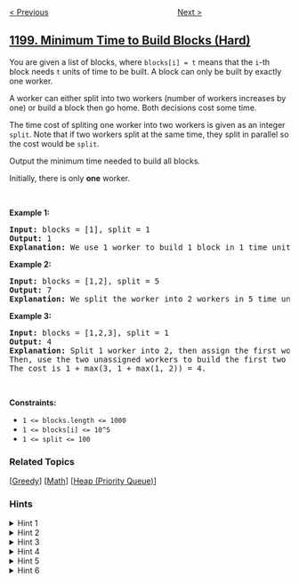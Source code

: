 <!--|This file generated by command(leetcode description); DO NOT EDIT.    |-->
<!--+----------------------------------------------------------------------+-->
<!--|@author    openset <openset.wang@gmail.com>                           |-->
<!--|@link      https://github.com/openset                                 |-->
<!--|@home      https://github.com/openset/leetcode                        |-->
<!--+----------------------------------------------------------------------+-->

[< Previous](../find-smallest-common-element-in-all-rows "Find Smallest Common Element in All Rows")
　　　　　　　　　　　　　　　　
[Next >](../minimum-absolute-difference "Minimum Absolute Difference")

## [1199. Minimum Time to Build Blocks (Hard)](https://leetcode.com/problems/minimum-time-to-build-blocks "建造街区的最短时间")

<p>You are given a list of blocks, where <code>blocks[i] = t</code> means that the&nbsp;<code>i</code>-th block needs&nbsp;<code>t</code>&nbsp;units of time to be built. A block can only be built by exactly one worker.</p>

<p>A worker can either split into two workers (number of workers increases by one) or build a block then go home. Both decisions cost some time.</p>

<p>The time cost of spliting one worker into two workers is&nbsp;given as an integer <code>split</code>. Note that if two workers split at the same time, they split in parallel so the cost would be&nbsp;<code>split</code>.</p>

<p>Output the minimum time needed to build all blocks.</p>

<p>Initially, there is only <strong>one</strong> worker.</p>

<p>&nbsp;</p>
<p><strong>Example 1:</strong></p>

<pre>
<strong>Input:</strong> blocks = [1], split = 1
<strong>Output:</strong> 1
<strong>Explanation: </strong>We use 1 worker to build 1 block in 1 time unit.
</pre>

<p><strong>Example 2:</strong></p>

<pre>
<strong>Input:</strong> blocks = [1,2], split = 5
<strong>Output:</strong> 7
<strong>Explanation: </strong>We split the worker into 2 workers in 5 time units then assign each of them to a block so the cost is 5 + max(1, 2) = 7.
</pre>

<p><strong>Example 3:</strong></p>

<pre>
<strong>Input:</strong> blocks = [1,2,3], split = 1
<strong>Output:</strong> 4
<strong>Explanation: </strong>Split 1 worker into 2, then assign the first worker to the last block and split the second worker into 2.
Then, use the two unassigned workers to build the first two blocks.
The cost is 1 + max(3, 1 + max(1, 2)) = 4.
</pre>

<p>&nbsp;</p>
<p><strong>Constraints:</strong></p>

<ul>
	<li><code>1 &lt;= blocks.length &lt;= 1000</code></li>
	<li><code>1 &lt;= blocks[i] &lt;= 10^5</code></li>
	<li><code>1 &lt;= split &lt;= 100</code></li>
</ul>

### Related Topics
  [[Greedy](../../tag/greedy/README.md)]
  [[Math](../../tag/math/README.md)]
  [[Heap (Priority Queue)](../../tag/heap-priority-queue/README.md)]

### Hints
<details>
<summary>Hint 1</summary>
A greedy approach will not work as the examples show.
</details>

<details>
<summary>Hint 2</summary>
Try all possible moves using DP.
</details>

<details>
<summary>Hint 3</summary>
For the DP state, dp[i][j] is the minimum time cost to build the first i blocks using j workers.
</details>

<details>
<summary>Hint 4</summary>
In one step you can either assign a worker to a block or choose a number of workers to split.
</details>

<details>
<summary>Hint 5</summary>
If you choose to assign a worker to a block it is always better to assign him to the block with the maximum time so we sort the array before using DP.
</details>

<details>
<summary>Hint 6</summary>
To optimize the solution from O(n^3) to O(n^2) notice that if you choose to split, it is always better to split all the workers you have.
</details>
